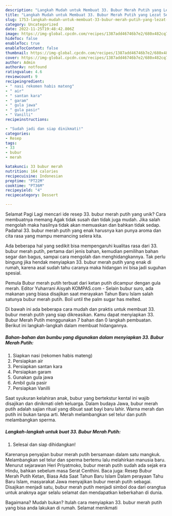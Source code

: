 ```yaml
---
description: "Langkah Mudah untuk Membuat 33. Bubur Merah Putih yang Lezat Sekali, Lezat"
title: "Langkah Mudah untuk Membuat 33. Bubur Merah Putih yang Lezat Sekali, Lezat"
slug: 1753-langkah-mudah-untuk-membuat-33-bubur-merah-putih-yang-lezat-sekali-lezat
category: Uncategorized
date: 2022-11-25T19:48:42.806Z
image: https://img-global.cpcdn.com/recipes/1387add46746b7e2/680x482cq70/33-bubur-merah-putih-foto-resep-utama.jpg
hideToc: false
enableToc: true
enableTocContent: false
thumbnail: https://img-global.cpcdn.com/recipes/1387add46746b7e2/680x482cq70/33-bubur-merah-putih-foto-resep-utama.jpg
cover: https://img-global.cpcdn.com/recipes/1387add46746b7e2/680x482cq70/33-bubur-merah-putih-foto-resep-utama.jpg
author: Admin
authorAv: notfound
ratingvalue: 4.6
reviewcount: 9
recipeingredient:
- " nasi rekomen habis mateng"
- " air"
- " santan kara"
- " garam"
- " gula jawa"
- " gula pasir"
- " Vanilli"
recipeinstructions:

- "Sudah jadi dan siap dinikmati!"
categories:
- Resep
tags:
- 33
- bubur
- merah

katakunci: 33 bubur merah 
nutrition: 164 calories
recipecuisine: Indonesian
preptime: "PT22M"
cooktime: "PT36M"
recipeyield: "4"
recipecategory: Dessert

---
```



Selamat Pagi Lagi mencari ide resep 33. bubur merah putih yang unik? Cara membuatnya memang Agak tidak susah dan tidak juga mudah. Jika salah mengolah maka hasilnya tidak akan memuaskan dan bahkan tidak sedap. Padahal 33. bubur merah putih yang enak harusnya kan punya aroma dan cita rasa yang mampu memancing selera kita.


Ada beberapa hal yang sedikit bisa mempengaruhi kualitas rasa dari 33. bubur merah putih, pertama dari jenis bahan, kemudian pemilihan bahan segar dan bagus, sampai cara mengolah dan menghidangkannya. Tak perlu bingung jika hendak menyiapkan 33. bubur merah putih yang enak di rumah, karena asal sudah tahu caranya maka hidangan ini bisa jadi suguhan spesial.

Pemula Bubur merah putih terbuat dari ketan putih dicampur dengan gula merah. Editor Yuharrani Aisyah KOMPAS.com - Selain bubur suro, ada makanan yang biasa disajikan saat merayakan Tahun Baru Islam salah satunya bubur merah putih. Boil until the palm sugar has melted.


Di bawah ini ada beberapa cara mudah dan praktis untuk membuat 33. bubur merah putih yang siap dikreasikan. Kamu dapat menyiapkan 33. Bubur Merah Putih menggunakan 7 bahan dan 0 langkah pembuatan. Berikut ini langkah-langkah dalam membuat hidangannya.

<!--inarticleads1-->

##### Bahan-bahan dan bumbu yang digunakan dalam menyiapkan 33. Bubur Merah Putih:

1. Siapkan  nasi (rekomen habis mateng)
1. Persiapkan  air
1. Persiapkan  santan kara
1. Persiapkan  garam
1. Gunakan  gula jawa
1. Ambil  gula pasir
1. Persiapkan  Vanilli


Saat syukuran kelahiran anak, bubur yang bertekstur kental ini wajib disajikan dan dinikmati oleh keluarga. Dalam budaya Jawa, bubur merah putih adalah sajian ritual yang dibuat saat bayi baru lahir. Warna merah dan putih ini bukan tanpa arti. Merah melambangkan sel telur dan putih melambangkan sperma. 

<!--inarticleads2-->

##### Langkah-langkah untuk buat 33. Bubur Merah Putih:


1. Selesai dan siap dihidangkan!

Karenanya penyajian bubur merah putih bersamaan dalam satu mangkuk. Melambangkan sel telur dan sperma bertemu lalu melahirkan manusia baru. Menurut sejarawan Heri Priyatmoko, bubur merah putih sudah ada sejak era Hindu, bahkan sebelum masa Serat Centhini. Baca juga: Resep Bubur Merah Putih Ketan, Biasa Ada Saat Tahun Baru Islam Dalam perayaan Tahu Baru Islam, masyarakat Jawa menyajikan bubur merah putih sebagai. Disajikan menjadi satu, bubur merah putih menjadi simbol doa dari orangtua untuk anaknya agar selalu selamat dan mendapatkan keberkahan di dunia. 

Bagaimana? Mudah bukan? Itulah cara menyiapkan 33. bubur merah putih yang bisa anda lakukan di rumah. Selamat menikmati
